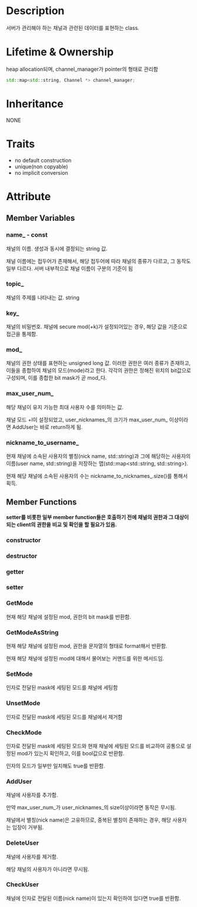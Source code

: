 
# Description
서버가 관리해야 하는 채널과 관련된 데이터를 표현하는 class.
# Lifetime & Ownership
heap allocation되며, channel_manager가 pointer의 형태로 관리함
``` C++
std::map<std::string, Channel *> channel_manager;
```
# Inheritance
NONE

# Traits
- no default construction
- unique(non copyable)
- no implicit conversion
# Attribute

## Member Variables

### name_ - const
채널의 이름. 생성과 동시에 결정되는 string 값.

채널 이름에는 접두어가 존재해서, 해당 접두어에 따라 채널의 종류가 다르고, 그 동작도 일부 다르다.
서버 내부적으로 채널 이름이 구분의 기준이 됨
### topic_
채널의 주제를 나타내는 값. string
### key_
채널의 비밀번호. 채널에 secure mod(+k)가 설정되어있는 경우, 해당 값을 기준으로 접근을 통제함.
### mod_
채널의 권한 상태를 표현하는 unsigned long 값. 이러한 권한은 여러 종류가 존재하고, 이들을 종합하여 채널의 모드(mode)라고 한다. 각각의 권한은 정해진 위치의 bit값으로 구성되며, 이를 종합한 bit mask가 곧 mod_다.
### max_user_num_
해당 채널이 유지 가능한 최대 사용자 수를 의미하는 값.

채널 모드 +l이 설정되었고, user_nicknames_의 크기가 max_user_num_ 이상이라면 AddUser는 바로 return하게 됨.
### nickname_to_username_
현재 채널에 소속된 사용자의 별칭(nick name, std::string)과 그에 해당하는 사용자의 이름(user name, std::string)을 저장하는 맵(std::map<std::string, std::string>).

현재 해당 채널에 소속된 사용자의 수는 nickname_to_nicknames_.size()를 통해서 획득.

## Member Functions
**setter를 비롯한 일부 member function들은 호출하기 전에 채널의 권한과 그 대상이 되는 client의 권한을 비교 및 확인을 할 필요가 있음.**
### constructor

### destructor

### getter

### setter

### GetMode
현재 해당 채널에 설정된 mod, 권한의 bit mask를 반환함.
### GetModeAsString
현재 해당 채널에 설정된 mod, 권한을 문자열의 형태로 format해서 반환함.

현재 해당 채널에 설정된 mod에 대해서 물어보는 커맨드를 위한 메서드임.
### SetMode
인자로 전달된 mask에 세팅된 모드를 채널에 세팅함
### UnsetMode
인자로 전달된 mask에 세팅된 모드를 채널에서 제거함
### CheckMode
인자로 전달된 mask에 세팅된 모드와 현재 채널에 세팅된 모드를 비교하여 공통으로 설정된 mod가 있는지 확인하고, 이를 bool값으로 반환함.

인자의 모드가 일부만 일치해도 true를 반환함.
### AddUser
채널에 사용자를 추가함.

만약 max_user_num_가 user_nicknames_의 size이상이라면 동작은 무시됨.

채널에서 별칭(nick name)은 고유하므로, 중복된 별칭이 존재하는 경우, 해당 사용자는 입장이 거부됨.
### DeleteUser
채널에 사용자를 제거함.

해당 채널의 사용자가 아니라면 무시됨.
### CheckUser
채널에 인자로 전달된 이름(nick name)이 있는지 확인하여 있다면 true를 반환함.
